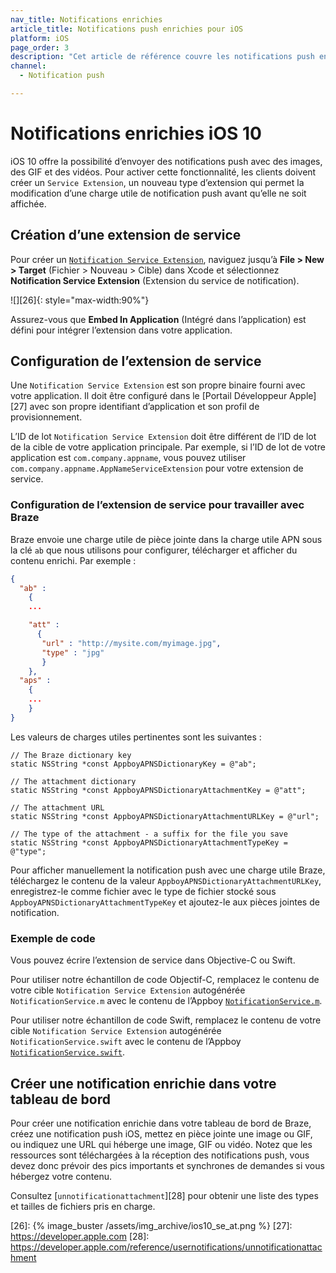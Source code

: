 ```yaml
---
nav_title: Notifications enrichies
article_title: Notifications push enrichies pour iOS
platform: iOS
page_order: 3
description: "Cet article de référence couvre les notifications push enrichies dans votre application iOS."
channel:
  - Notification push

---
```


# Notifications enrichies iOS 10

iOS 10 offre la possibilité d’envoyer des notifications push avec des images, des GIF et des vidéos. Pour activer cette fonctionnalité, les clients doivent créer un `Service Extension`, un nouveau type d’extension qui permet la modification d’une charge utile de notification push avant qu’elle ne soit affichée.

## Création d’une extension de service

Pour créer un [`Notification Service Extension`][23], naviguez jusqu’à **File > New > Target** (Fichier > Nouveau > Cible) dans Xcode et sélectionnez **Notification Service Extension** (Extension du service de notification).

![][26]{: style="max-width:90%"}

Assurez-vous que **Embed In Application** (Intégré dans l’application) est défini pour intégrer l’extension dans votre application.

## Configuration de l’extension de service

Une `Notification Service Extension` est son propre binaire fourni avec votre application. Il doit être configuré dans le [Portail Développeur Apple][27] avec son propre identifiant d’application et son profil de provisionnement.

L’ID de lot `Notification Service Extension` doit être différent de l’ID de lot de la cible de votre application principale. Par exemple, si l’ID de lot de votre application est `com.company.appname`, vous pouvez utiliser `com.company.appname.AppNameServiceExtension` pour votre extension de service.

### Configuration de l’extension de service pour travailler avec Braze

Braze envoie une charge utile de pièce jointe dans la charge utile APN sous la clé `ab` que nous utilisons pour configurer, télécharger et afficher du contenu enrichi. Par exemple :

```json
{
  "ab" :
    {
    ...

    "att" :
      {
       "url" : "http://mysite.com/myimage.jpg",
       "type" : "jpg"
       }
    },
  "aps" :
    {
    ...
    }
}
```

Les valeurs de charges utiles pertinentes sont les suivantes :

```objc
// The Braze dictionary key
static NSString *const AppboyAPNSDictionaryKey = @"ab";

// The attachment dictionary
static NSString *const AppboyAPNSDictionaryAttachmentKey = @"att";

// The attachment URL
static NSString *const AppboyAPNSDictionaryAttachmentURLKey = @"url";

// The type of the attachment - a suffix for the file you save
static NSString *const AppboyAPNSDictionaryAttachmentTypeKey = @"type";
```

Pour afficher manuellement la notification push avec une charge utile Braze, téléchargez le contenu de la valeur `AppboyAPNSDictionaryAttachmentURLKey`, enregistrez-le comme fichier avec le type de fichier stocké sous `AppboyAPNSDictionaryAttachmentTypeKey` et ajoutez-le aux pièces jointes de notification.

### Exemple de code

Vous pouvez écrire l’extension de service dans Objective-C ou Swift.

Pour utiliser notre échantillon de code Objectif-C, remplacez le contenu de votre cible `Notification Service Extension` autogénérée `NotificationService.m` avec le contenu de l’Appboy [`NotificationService.m`][1].

Pour utiliser notre échantillon de code Swift, remplacez le contenu de votre cible `Notification Service Extension` autogénérée `NotificationService.swift` avec le contenu de l’Appboy [`NotificationService.swift`][2].

## Créer une notification enrichie dans votre tableau de bord

Pour créer une notification enrichie dans votre tableau de bord de Braze, créez une notification push iOS, mettez en pièce jointe une image ou GIF, ou indiquez une URL qui héberge une image, GIF ou vidéo. Notez que les ressources sont téléchargées à la réception des notifications push, vous devez donc prévoir des pics importants et synchrones de demandes si vous hébergez votre contenu.

Consultez [`unnotificationattachment`][28] pour obtenir une liste des types et tailles de fichiers pris en charge.

[1]: https://github.com/Appboy/appboy-ios-sdk/blob/master/Example/StopwatchNotificationService/NotificationService.m
[2]: https://github.com/Appboy/appboy-ios-sdk/blob/master/HelloSwift/HelloSwiftNotificationExtension/NotificationService.swift
[23]: https://developer.apple.com/reference/usernotifications/unnotificationserviceextension
[26]: {% image_buster /assets/img_archive/ios10_se_at.png %}
[27]: https://developer.apple.com
[28]: https://developer.apple.com/reference/usernotifications/unnotificationattachment
